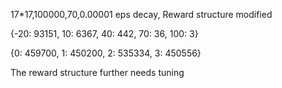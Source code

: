 17*17,100000,70,0.00001 eps decay, Reward structure modified

{-20: 93151, 10: 6367, 40: 442, 70: 36, 100: 3}

{0: 459700, 1: 450200, 2: 535334, 3: 450556}

The reward structure further needs tuning